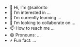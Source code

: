 - 👋 Hi, I’m @sailorito
- 👀 I’m interested in ...
- 🌱 I’m currently learning ...
- 💞️ I’m looking to collaborate on ...
- 📫 How to reach me ...
- 😄 Pronouns: ...
- ⚡ Fun fact: ...

<!---
sailorito/sailorito is a ✨ special ✨ repository because its `README.md` (this file) appears on your GitHub profile.
You can click the Preview link to take a look at your changes.
--->

